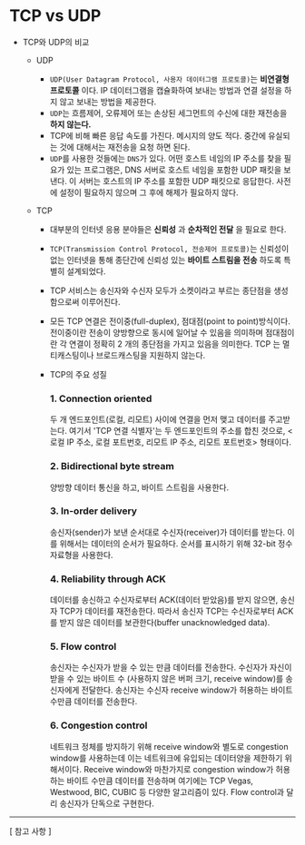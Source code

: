 # TCP vs UDP

- TCP와 UDP의 비교

  - UDP

    - `UDP(User Datagram Protocol, 사용자 데이터그램 프로토콜)`는 **비연결형 프로토콜** 이다. IP 데이터그램을 캡슐화하여 보내는 방법과 연결 설정을 하지 않고 보내는 방법을 제공한다.
    - `UDP`는 흐름제어, 오류제어 또는 손상된 세그먼트의 수신에 대한 재전송을 **하지 않는다.**
    - TCP에 비해 빠른 응답 속도를 가진다. 메시지의 양도 적다. 중간에 유실되는 것에 대해서는 재전송을 요청 하면 된다.
    - `UDP`를 사용한 것들에는 `DNS`가 있다. 어떤 호스트 네임의 IP 주소를 찾을 필요가 있는 프로그램은, DNS 서버로 호스트 네임을 포함한 UDP 패킷을 보낸다. 이 서버는 호스트의 IP 주소를 포함한 UDP 패킷으로 응답한다. 사전에 설정이 필요하지 않으며 그 후에 해제가 필요하지 않다.

  - TCP

    - 대부분의 인터넷 응용 분야들은 **신뢰성** 과 **순차적인 전달** 을 필요로 한다.

    - `TCP(Transmission Control Protocol, 전송제어 프로토콜)`는 신뢰성이 없는 인터넷을 통해 종단간에 신뢰성 있는 **바이트 스트림을 전송** 하도록 특별히 설계되었다.

    - TCP 서비스는 송신자와 수신자 모두가 소켓이라고 부르는 종단점을 생성함으로써 이루어진다.

    - 모든 TCP 연결은 전이중(full-duplex), 점대점(point to point)방식이다. 전이중이란 전송이 양방향으로 동시에 일어날 수 있음을 의미하며 점대점이란 각 연결이 정확히 2 개의 종단점을 가지고 있음을 의미한다. TCP 는 멀티캐스팅이나 브로드캐스팅을 지원하지 않는다.

    - TCP의 주요 성질

      ### 1. Connection oriented

      두 개 엔드포인트(로컬, 리모트) 사이에 연결을 먼저 맺고 데이터를 주고받는다. 여기서 'TCP 연결 식별자'는 두 엔드포인트의 주소를 합친 것으로, <로컬 IP 주소, 로컬 포트번호, 리모트 IP 주소, 리모트 포트번호> 형태이다.

      ### 2. Bidirectional byte stream

      양방향 데이터 통신을 하고, 바이트 스트림을 사용한다.

      ### 3. In-order delivery

      송신자(sender)가 보낸 순서대로 수신자(receiver)가 데이터를 받는다. 이를 위해서는 데이터의 순서가 필요하다. 순서를 표시하기 위해 32-bit 정수 자료형을 사용한다.

      ### 4. Reliability through ACK

      데이터를 송신하고 수신자로부터 ACK(데이터 받았음)를 받지 않으면, 송신자 TCP가 데이터를 재전송한다. 따라서 송신자 TCP는 수신자로부터 ACK를 받지 않은 데이터를 보관한다(buffer unacknowledged data).

      ### 5. Flow control

      송신자는 수신자가 받을 수 있는 만큼 데이터를 전송한다. 수신자가 자신이 받을 수 있는 바이트 수 (사용하지 않은 버퍼 크기, receive window)를 송신자에게 전달한다. 송신자는 수신자 receive window가 허용하는 바이트 수만큼 데이터를 전송한다.

      ### 6. Congestion control

      네트워크 정체를 방지하기 위해 receive window와 별도로 congestion window를 사용하는데 이는 네트워크에 유입되는 데이터양을 제한하기 위해서이다. Receive window와 마찬가지로 congestion window가 허용하는 바이트 수만큼 데이터를 전송하며 여기에는 TCP Vegas, Westwood, BIC, CUBIC 등 다양한 알고리즘이 있다. Flow control과 달리 송신자가 단독으로 구현한다.



------

[ 참고 사항 ]

